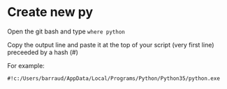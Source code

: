 # Create new py
Open the git bash and type ```where python```

Copy the output line and paste it at the top of your script (very first line) preceeded by a hash (#)

For example:

```#!c:/Users/barraud/AppData/Local/Programs/Python/Python35/python.exe```